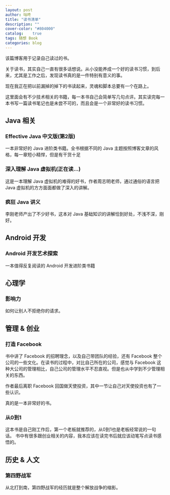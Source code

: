 ```yaml
---
layout: post
author: 咕咚
title: "读书清单"
description: ""
cover-color: "#804000"
catalog:    true
tags: 随想 Book
categories: blog 
---
```

该篇博客用于记录自己读过的书。

关于读书，其实自己一直有很多话想说。从小没能养成一个好的读书习惯，到后来，尤其是工作之后，发现读书真的是一件特别有意义的事。

现在我正在把以前漏掉的掉下的书读起来，灵魂和脚本总要有一个在路上。

这里面会有不少技术相关的书籍，每一本书自己会简单写几句点评。其实读完每一本书写一篇读书笔记也是未尝不可的，而且会是一个非常好的读书习惯。

## Java 相关

### Effective Java 中文版(第2版)

一本非常好的 Java 进阶类书籍。全书根据不同的 Java 主题按照博客文章的风格，每一章短小精悍，但是有干货十足

### 深入理解 Java 虚拟机(正在读...)

这是一本理解 Java 虚拟机的难得的好书，作者周志明老师，通过通俗的语言把 Java 虚拟机的方方面面都做了深入的讲解。

### 疯狂 Java 讲义

李刚老师产出了不少好书，这本对 Java 基础知识的讲解恰到好处，不浅不深，刚好。

## Android 开发

### Android 开发艺术探索
一本值得反复阅读的 Android 开发进阶类书籍</p>

## 心理学

### 影响力

如何让别人不拒绝你的请求。
    
## 管理 & 创业

### 打造 Facebook 

书中讲了 Facebook 的招聘理念，以及自己带团队的经验，还有 Facebook 整个公司的一些文化。在读书的过程中，对比自己所在的公司，感觉与 Facebook 这种大公司的管理相比，自己公司的管理水平不忍直视。但是也从中学到不少管理相关的东西。

作者最后离职 Facebook 回国做天使投资，其中一节让自己对天使投资也有了一些认识。

真的是一本非常好的书。

### 从0到1

这本书是自己刚工作后，第一个老板就推荐的，从0到1也是老板经常说的一句话。
书中有很多跟创业相关的内容，我本应该在读完书后就应该动笔写点读书感悟的。

## 历史 & 人文

### 第四野战军
从北打到南，第四野战军的经历就是整个解放战争的缩影。

